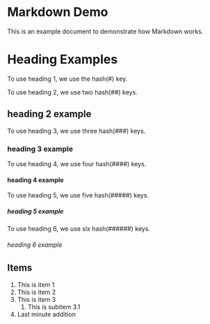 # Markdown Demo
This is an example document to demonstrate how Markdown works. 


# Heading Examples

To use heading 1, we use the hash(#) key.

To use heading 2, we use two hash(##) keys.
## heading 2 example

To use heading 3, we use three hash(###) keys.
### heading 3 example

To use heading 4, we use four hash(####) keys.
#### heading 4 example

To use heading 5, we use five hash(#####) keys.
##### heading 5 example

To use heading 6, we use six hash(######) keys.
###### heading 6 example

## Items

1. This is item 1
2. This is item 2
3. This is item 3
    1. This is subitem 3.1
4. Last minute addition


